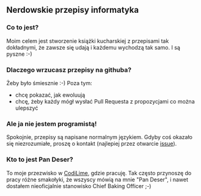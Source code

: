 Nerdowskie przepisy informatyka
-------------------------------

### Co to jest?

Moim celem jest stworzenie książki kucharskiej z przepisami tak dokładnymi, że
zawsze się udają i każdemu wychodzą tak samo. I są pyszne :-)

### Dlaczego wrzucasz przepisy na githuba?

Żeby było śmiesznie :-) Poza tym:
- chcę pokazać, jak ewoluują
- chcę, żeby każdy mógł wysłać Pull Requesta z propozycjami co można ulepszyć

### Ale ja nie jestem programistą!

Spokojnie, przepisy są napisane normalnym językiem. Gdyby coś okazało się
niezrozumiałe, proszę o kontakt (najlepiej przez otwarcie
[issue](https://github.com/jan-warchol/pan-deser/issues)).

### Kto to jest Pan Deser?

To moje przezwisko w [CodiLime](https://www.codilime.com/), gdzie pracuję. Tak
często przynoszę do pracy różne smakołyki, że wszyscy mówią na mnie "Pan
Deser", i nawet dostałem nieoficjalnie stanowisko Chief Baking Officer ;-)
